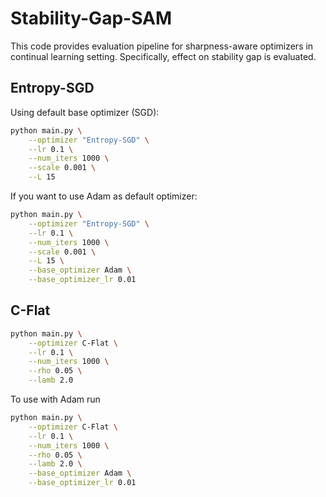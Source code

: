 # Stability-Gap-SAM
This code provides evaluation pipeline for sharpness-aware optimizers in continual learning setting. Specifically, effect on stability gap is evaluated. 
## Entropy-SGD
Using default base optimizer (SGD):
```bash
python main.py \
    --optimizer "Entropy-SGD" \
    --lr 0.1 \
    --num_iters 1000 \
    --scale 0.001 \
    --L 15
```

If you want to use Adam as default optimizer:
```bash
python main.py \
    --optimizer "Entropy-SGD" \
    --lr 0.1 \
    --num_iters 1000 \
    --scale 0.001 \
    --L 15 \
    --base_optimizer Adam \
    --base_optimizer_lr 0.01
```

## C-Flat 
```bash
python main.py \
    --optimizer C-Flat \
    --lr 0.1 \
    --num_iters 1000 \
    --rho 0.05 \
    --lamb 2.0
```

To use with Adam run
```bash
python main.py \
    --optimizer C-Flat \
    --lr 0.1 \
    --num_iters 1000 \
    --rho 0.05 \
    --lamb 2.0 \
    --base_optimizer Adam \
    --base_optimizer_lr 0.01
```
